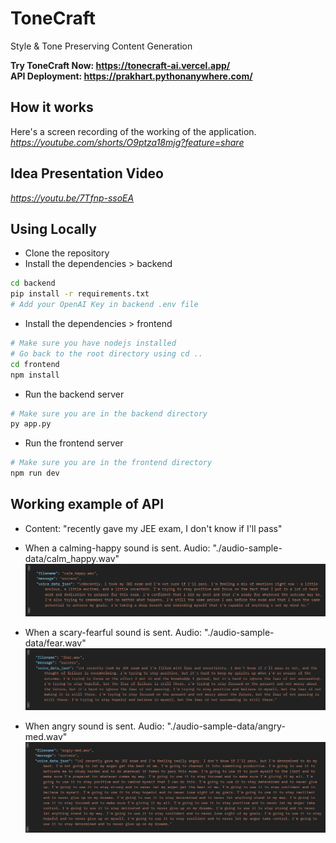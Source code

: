 # ToneCraft
Style & Tone Preserving Content Generation

**Try ToneCraft Now: https://tonecraft-ai.vercel.app/** <br>
**API Deployment: https://prakhart.pythonanywhere.com/**


## How it works
Here's a screen recording of the working of the application.
*https://youtube.com/shorts/O9ptza18mjg?feature=share*

## Idea Presentation Video
*https://youtu.be/7Tfnp-ssoEA*

## Using Locally
- Clone the repository
- Install the dependencies > backend
```bash
cd backend
pip install -r requirements.txt
# Add your OpenAI Key in backend .env file
```
- Install the dependencies > frontend
```bash
# Make sure you have nodejs installed
# Go back to the root directory using cd ..
cd frontend
npm install
```

- Run the backend server
```bash
# Make sure you are in the backend directory
py app.py
```

- Run the frontend server
```bash
# Make sure you are in the frontend directory
npm run dev
```


## Working example of API
- Content: "recently gave my JEE exam, I don't know if I'll pass"


- When a calming-happy sound is sent.
Audio: "./audio-sample-data/calm_happy.wav"
![Happy](image.png)

- When a scary-fearful sound is sent.
Audio: "./audio-sample-data/fear.wav"
![Fear](image-1.png)

- When angry sound is sent.
Audio: "./audio-sample-data/angry-med.wav"
![angry](image-2.png)

